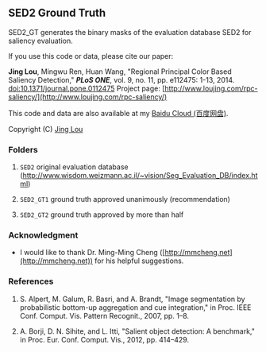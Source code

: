 ## SED2 Ground Truth

SED2_GT generates the binary masks of the evaluation database SED2 for saliency evaluation. 

If you use this code or data, please cite our paper:

**Jing Lou**, Mingwu Ren, Huan Wang, "Regional Principal Color Based Saliency Detection," ***PLoS ONE***, vol. 9, no. 11, pp. e112475: 1-13, 2014. [doi:10.1371/journal.pone.0112475](http://www.plosone.org/article/info%3Adoi%2F10.1371%2Fjournal.pone.0112475)
Project page: [http://www.loujing.com/rpc-saliency/](http://www.loujing.com/rpc-saliency/)

This code and data are also available at my [Baidu Cloud (百度网盘)](http://pan.baidu.com/s/1gf8zeld#list/path=%2Fdownloads%2FSED2_GT).

Copyright (C) [Jing Lou](http://www.loujing.com) 

### Folders

 1. `SED2`  original evaluation database (http://www.wisdom.weizmann.ac.il/~vision/Seg_Evaluation_DB/index.html)

 2. `SED2_GT1`  ground truth approved unanimously (recommendation)

 3. `SED2_GT2`	ground truth approved by more than half


### Acknowledgment

 - I would like to thank Dr. Ming-Ming Cheng ([http://mmcheng.net](http://mmcheng.net)) for his helpful suggestions.


### References
 1. S. Alpert, M. Galum, R. Basri, and A. Brandt, "Image segmentation by probabilistic bottom-up aggregation and cue integration," in Proc. IEEE Conf. Comput. Vis. Pattern Recognit., 2007, pp. 1–8.

 2. A. Borji, D. N. Sihite, and L. Itti, "Salient object detection: A benchmark," in Proc. Eur. Conf. Comput. Vis., 2012, pp. 414–429.